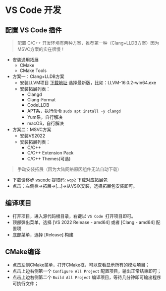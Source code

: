 # VS Code 开发

## 配置 VS Code 插件
> 配置 C/C++ 开发环境有两种方案，推荐第一种（Clang+LLDB方案）因为MSVC方案的实在很慢！
- 安装通用拓展
  - CMake
  - CMake Tools
- 方案一：Clang+LLDB方案
  - 安装LLVM项目 [下载地址](https://github.com/llvm/llvm-project/releases) 选择最新版，比如：LLVM-16.0.2-win64.exe
  - 安装拓展列表：
    - Clangd
    - Clang-Format
    - CodeLLDB
    - APT系，执行命令 `sudo apt install -y clangd`
    - Yum系，自行解决
    - macOS，自行解决
- 方案二：MSVC方案
  - 安装VS2022
  - 安装拓展列表：
    - C/C++
    - C/C++ Extension Pack
    - C/C++ Themes(可选)

> 手动安装拓展（因为大陆网络原因组件无法自动下载）
  - 下载请移步 [vscode](https://pan.baidu.com/s/1Q6HGMkbGKzNxaspnSib8BA) 提取码: `wqp2` 下载对应拓展包
  - 点击：左侧栏->拓展->[...]->从VSIX安装，选择拓展包安装即可。

## 编译项目
  - 打开项目，进入源代码根目录，右键以 `VS Code `打开项目即可。
  - 顶部弹出菜单，选择 [VS 2022 Release - amd64] 或者 [Clang - amd64] 配置项
  - 底部菜单，选择 [Release] 构建
## CMake编译
- 点击左侧CMake菜单，打开CMake框，可以查看显示所有的模块项目； 
- 点击上边右侧第一个 `Configure All Project` 配置项目，输出正常结束即可； 
- 点击上边右侧第二个 `Build All Project` 编译项目，等待几分钟即可输出程序可执行文件；
